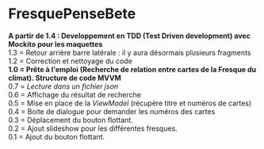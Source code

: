 # FresquePenseBete
**A partir de 1.4 : Developpement en TDD (Test Driven development) avec Mockito pour les maquettes**<br>
1.3 = Retour arrière barre latérale : il y aura désormais plusieurs fragments<br>
1.2 = Correction et nettoyage du code<br>
**1.0 = Prête à l'emploi (Recherche de relation entre cartes de la Fresque du climat). Structure de code MVVM**<br>
0.7 = *Lecture dans un fichier json*<br>
0.6 = Affichage du résultat de recherche<br>
0.5 = Mise en place de la *ViewModel* (récupère titre et numéros de cartes)<br>
0.4 = Boite de dialogue pour demander les numéros des cartes<br>
0.3 = Déplacement du bouton flottant.<br>
0.2 = Ajout slideshow pour les différentes fresques.<br>
0.1 = Ajout du bouton flottant.<br>
